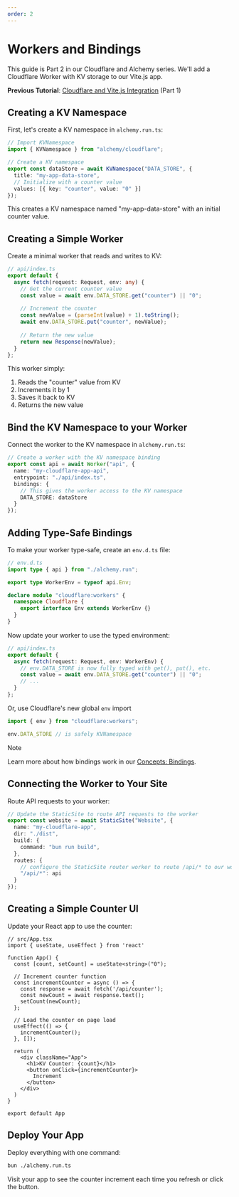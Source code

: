 ```yaml
---
order: 2
---
```


# Workers and Bindings

This guide is Part 2 in our Cloudflare and Alchemy series. We'll add a Cloudflare Worker with KV storage to our Vite.js app.

**Previous Tutorial**: [Cloudflare and Vite.js Integration](./vitejs.md) (Part 1)

## Creating a KV Namespace

First, let's create a KV namespace in `alchemy.run.ts`:

```typescript
// Import KVNamespace
import { KVNamespace } from "alchemy/cloudflare";

// Create a KV namespace
export const dataStore = await KVNamespace("DATA_STORE", {
  title: "my-app-data-store",
  // Initialize with a counter value
  values: [{ key: "counter", value: "0" }]
});
```

This creates a KV namespace named "my-app-data-store" with an initial counter value.

## Creating a Simple Worker

Create a minimal worker that reads and writes to KV:

```typescript
// api/index.ts
export default {
  async fetch(request: Request, env: any) {
    // Get the current counter value
    const value = await env.DATA_STORE.get("counter") || "0";
    
    // Increment the counter
    const newValue = (parseInt(value) + 1).toString();
    await env.DATA_STORE.put("counter", newValue);
    
    // Return the new value
    return new Response(newValue);
  }
};
```

This worker simply:
1. Reads the "counter" value from KV
2. Increments it by 1
3. Saves it back to KV
4. Returns the new value

## Bind the KV Namespace to your Worker

Connect the worker to the KV namespace in `alchemy.run.ts`:

```typescript
// Create a worker with the KV namespace binding
export const api = await Worker("api", {
  name: "my-cloudflare-app-api",
  entrypoint: "./api/index.ts",
  bindings: {
    // This gives the worker access to the KV namespace
    DATA_STORE: dataStore
  }
});
```

## Adding Type-Safe Bindings

To make your worker type-safe, create an `env.d.ts` file:

```typescript
// env.d.ts
import type { api } from "./alchemy.run";

export type WorkerEnv = typeof api.Env;

declare module "cloudflare:workers" {
  namespace Cloudflare {
    export interface Env extends WorkerEnv {}
  }
}
```

Now update your worker to use the typed environment:

```typescript
// api/index.ts
export default {
  async fetch(request: Request, env: WorkerEnv) {
    // env.DATA_STORE is now fully typed with get(), put(), etc.
    const value = await env.DATA_STORE.get("counter") || "0";
    // ...
  }
};
```

Or, use Cloudflare's new global `env` import

```ts
import { env } from "cloudflare:workers";

env.DATA_STORE // is safely KVNamespace
```

> [!NOTE]
> Learn more about how bindings work in our [Concepts: Bindings](../../concepts/bindings.md).


## Connecting the Worker to Your Site

Route API requests to your worker:

```typescript
// Update the StaticSite to route API requests to the worker
export const website = await StaticSite("Website", {
  name: "my-cloudflare-app",
  dir: "./dist",
  build: {
    command: "bun run build",
  },
  routes: {
    // configure the StaticSite router worker to route /api/* to our worker
    "/api/*": api
  }
});
```

## Creating a Simple Counter UI

Update your React app to use the counter:

```tsx
// src/App.tsx
import { useState, useEffect } from 'react'

function App() {
  const [count, setCount] = useState<string>("0");

  // Increment counter function
  const incrementCounter = async () => {
    const response = await fetch('/api/counter');
    const newCount = await response.text();
    setCount(newCount);
  };

  // Load the counter on page load
  useEffect(() => {
    incrementCounter();
  }, []);

  return (
    <div className="App">
      <h1>KV Counter: {count}</h1>
      <button onClick={incrementCounter}>
        Increment
      </button>
    </div>
  )
}

export default App
```

## Deploy Your App

Deploy everything with one command:

```bash
bun ./alchemy.run.ts
```

Visit your app to see the counter increment each time you refresh or click the button.

